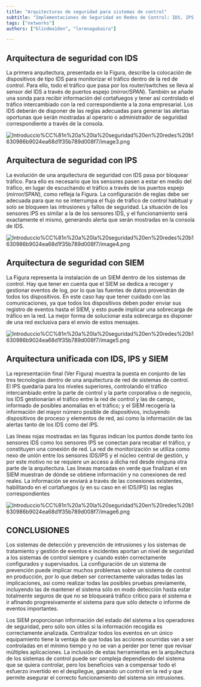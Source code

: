 ```yaml
---
title: "Arquitecturas de seguridad para sistemas de control"
subtitle: "Implementaciones de Seguridad en Redes de Control: IDS, IPS, SIEM - Una Mirada Profunda a las Arquitecturas y Beneficios"
tags: ["networks"]
authors: ["blindma1den", "lorenagubaira"]

---
```


## **Arquitectura de seguridad con IDS**

La primera arquitectura, presentada en la Figura, describe la colocación de dispositivos de tipo IDS para monitorizar el tráfico dentro de la red de control. Para ello, todo el tráfico que pasa por los router/switches se lleva al sensor del IDS a través de puertos espejo (*mirror/SPAN*). También se añade una sonda para recibir información del cortafuegos y tener así controlado el tráfico intercambiado con la red correspondiente a la zona empresarial. Los IDS deberán de disponer de las reglas adecuadas para generar las alertas oportunas que serán mostradas al operario o administrador de seguridad correspondiente a través de la consola.

![Introduccio%CC%81n%20a%20la%20seguridad%20en%20redes%20b1630986b9024ea68d1f35b789d008f7/image3.png](Introduccio%CC%81n%20a%20la%20seguridad%20en%20redes%20b1630986b9024ea68d1f35b789d008f7/image3.png)

## **Arquitectura de seguridad con IPS**

La evolución de una arquitectura de seguridad con IDS pasa por bloquear tráfico. Para ello es necesario que los sensores pasen a estar en medio del tráfico, en lugar de escuchando el tráfico a través de los puertos espejo (*mirror/SPAN*), como refleja la Figura. La configuración de reglas debe ser adecuada para que no se interrumpa el flujo de tráfico de control habitual y solo se bloqueen las intrusiones y fallos de seguridad. La situación de los sensores IPS es similar a la de los sensores IDS, y el funcionamiento será exactamente el mismo, generando alerta que serán mostradas en la consola de IDS.

![Introduccio%CC%81n%20a%20la%20seguridad%20en%20redes%20b1630986b9024ea68d1f35b789d008f7/image4.png](Introduccio%CC%81n%20a%20la%20seguridad%20en%20redes%20b1630986b9024ea68d1f35b789d008f7/image4.png)

## **Arquitectura de seguridad con SIEM**

La Figura representa la instalación de un SIEM dentro de los sistemas de control. Hay que tener en cuenta que el SIEM se dedica a recoger y gestionar eventos de log, por lo que las fuentes de datos provendrán de todos los dispositivos. En este caso hay que tener cuidado con las comunicaciones, ya que todos los dispositivos deben poder enviar sus registro de eventos hasta el SIEM, y esto puede implicar una sobrecarga de tráfico en la red. La mejor forma de solucionar esta sobrecarga es disponer de una red exclusiva para el envío de estos mensajes.

![Introduccio%CC%81n%20a%20la%20seguridad%20en%20redes%20b1630986b9024ea68d1f35b789d008f7/image5.png](Introduccio%CC%81n%20a%20la%20seguridad%20en%20redes%20b1630986b9024ea68d1f35b789d008f7/image5.png)

## **Arquitectura unificada con IDS, IPS y SIEM**

La representación final (Ver Figura) muestra la puesta en conjunto de las tres tecnologías dentro de una arquitectura de red de sistemas de control. El IPS quedaría para los niveles superiores, controlando el tráfico intercambiado entre la parte de control y la parte corporativa o de negocio, los IDS gestionarían el tráfico entre la red de control y las de campo, informado de posibles anomalías en el tráfico; y el SIEM recogería la información del mayor número posible de dispositivos, incluyendo dispositivos de proceso y elementos de red, así como la información de las alertas tanto de los IDS como del IPS.

Las líneas rojas mostradas en las figuras indican los puntos donde tanto los sensores IDS como los sensores IPS se conectan para recabar el tráfico, y constituyen una conexión de red. La red de monitorización se utiliza como nexo de unión entre los sensores IDS/IPS y el núcleo central de gestión, y por este motivo no se requiere un acceso a dicha red desde ninguna otra parte de la arquitectura. Las líneas marcadas en verde que finalizan el en SIEM muestran de dónde se obtiene información y no conexiones de red reales. La información se enviará a través de las conexiones existentes, habilitando en el cortafuegos (y en su caso en el IDS/IPS) las reglas correspondientes

![Introduccio%CC%81n%20a%20la%20seguridad%20en%20redes%20b1630986b9024ea68d1f35b789d008f7/image6.png](Introduccio%CC%81n%20a%20la%20seguridad%20en%20redes%20b1630986b9024ea68d1f35b789d008f7/image6.png)

## **CONCLUSIONES**

Los sistemas de detección y prevención de intrusiones y los sistemas de tratamiento y gestión de eventos e incidentes aportan un nivel de seguridad a los sistemas de control siempre y cuando estén correctamente configurados y supervisados. La configuración de un sistema de prevención puede implicar muchos problemas sobre un sistema de control en producción, por lo que deben ser correctamente valoradas todas las implicaciones, así como realizar todas las posibles pruebas previamente, incluyendo las de mantener el sistema sólo en modo detección hasta estar totalmente seguros de que no se bloqueará tráfico crítico para el sistema e ir afinando progresivamente el sistema para que sólo detecte o informe de eventos importantes.

Los SIEM proporcionan información del estado del sistema a los operadores de seguridad, pero sólo son útiles si la información recogida es correctamente analizada. Centralizar todos los eventos en un único equipamiento tiene la ventaja de que todas las acciones ocurridas van a ser controladas en el mínimo tiempo y no se van a perder por tener que revisar múltiples aplicaciones. La inclusión de estas herramientas en la arquitectura de los sistemas de control puede ser compleja dependiendo del sistema que se quiera controlar, pero los beneficios van a compensar todo el esfuerzo invertido en el despliegue, ganando un control en la red y que permite asegurar el correcto funcionamiento del sistema sin intrusiones.
